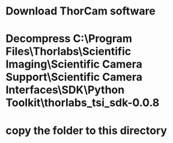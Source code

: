 # Download ThorCam software
# Decompress  C:\Program Files\Thorlabs\Scientific Imaging\Scientific Camera Support\Scientific Camera Interfaces\SDK\Python Toolkit\thorlabs_tsi_sdk-0.0.8
# copy the folder to this directory